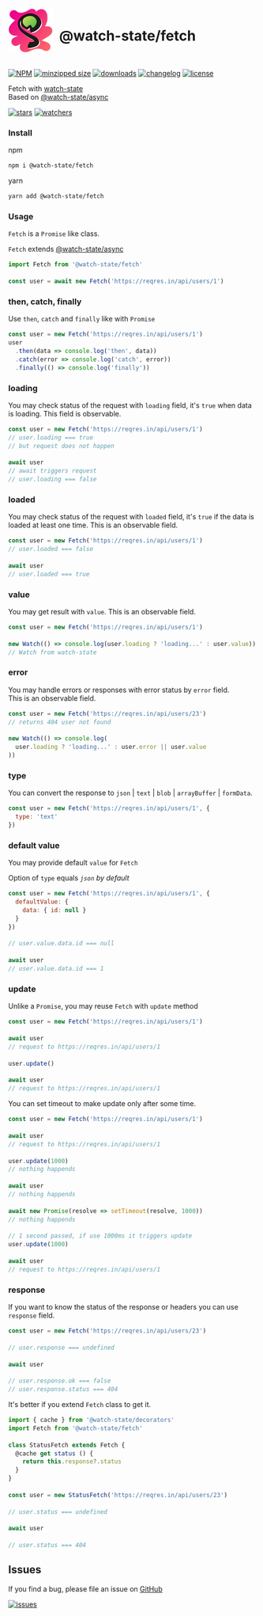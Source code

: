 
<a href="https://www.npmjs.com/package/watch-state">
  <img src="https://raw.githubusercontent.com/d8corp/watch-state/v3.3.3/img/logo.svg" align="left" width="90" height="90" alt="Watch-State logo by Mikhail Lysikov">
</a>

# &nbsp; @watch-state/fetch

&nbsp;

[![NPM](https://img.shields.io/npm/v/@watch-state/fetch.svg)](https://www.npmjs.com/package/@watch-state/fetch)
[![minzipped size](https://img.shields.io/bundlephobia/minzip/@watch-state/fetch)](https://bundlephobia.com/result?p=@watch-state/fetch)
[![downloads](https://img.shields.io/npm/dm/@watch-state/fetch.svg)](https://www.npmtrends.com/@watch-state/fetch)
[![changelog](https://img.shields.io/badge/changelog-⋮-brightgreen)](https://changelogs.xyz/@watch-state/fetch)
[![license](https://img.shields.io/npm/l/@watch-state/fetch)](https://github.com/d8corp/watch-state-fetch/blob/main/LICENSE)

Fetch with [watch-state](https://www.npmjs.com/package/watch-state)  
Based on [@watch-state/async](https://www.npmjs.com/package/@watch-state/async)

[![stars](https://img.shields.io/github/stars/d8corp/watch-state-fetch?style=social)](https://github.com/d8corp/watch-state-fetch/stargazers)
[![watchers](https://img.shields.io/github/watchers/d8corp/watch-state-fetch?style=social)](https://github.com/d8corp/watch-state-fetch/watchers)

### Install

npm
```bash
npm i @watch-state/fetch
```

yarn
```bash
yarn add @watch-state/fetch
```

### Usage

`Fetch` is a `Promise` like class.

`Fetch` extends [@watch-state/async](https://www.npmjs.com/package/@watch-state/async)

```javascript
import Fetch from '@watch-state/fetch'

const user = await new Fetch('https://reqres.in/api/users/1')
```

### then, catch, finally

Use `then`, `catch` and `finally` like with `Promise`

```javascript
const user = new Fetch('https://reqres.in/api/users/1')
user
  .then(data => console.log('then', data))
  .catch(error => console.log('catch', error))
  .finally(() => console.log('finally'))
```

### loading

You may check status of the request with `loading` field,
it's `true` when data is loading. This field is observable.

```javascript
const user = new Fetch('https://reqres.in/api/users/1')
// user.loading === true
// but request does not happen

await user
// await triggers request
// user.loading === false
```

### loaded

You may check status of the request with `loaded` field,
it's `true` if the data is loaded at least one time.
This is an observable field.

```javascript
const user = new Fetch('https://reqres.in/api/users/1')
// user.loaded === false

await user
// user.loaded === true
```

### value

You may get result with `value`.
This is an observable field.

```javascript
const user = new Fetch('https://reqres.in/api/users/1')

new Watch(() => console.log(user.loading ? 'loading...' : user.value))
// Watch from watch-state
```

### error

You may handle errors or responses with error status by `error` field.  
This is an observable field.

```javascript
const user = new Fetch('https://reqres.in/api/users/23')
// returns 404 user not found

new Watch(() => console.log(
  user.loading ? 'loading...' : user.error || user.value
))
```

### type

You can convert the response to `json` | `text` | `blob` | `arrayBuffer` | `formData`.

```javascript
const user = new Fetch('https://reqres.in/api/users/1', {
  type: 'text'
})
```

### default value

You may provide default `value` for `Fetch`

Option of `type` equals *`json` by default*

```javascript
const user = new Fetch('https://reqres.in/api/users/1', {
  defaultValue: {
    data: { id: null }
  }
})

// user.value.data.id === null

await user
// user.value.data.id === 1
```

### update

Unlike a `Promise`, you may reuse `Fetch` with `update` method

```javascript
const user = new Fetch('https://reqres.in/api/users/1')

await user
// request to https://reqres.in/api/users/1

user.update()

await user
// request to https://reqres.in/api/users/1
```

You can set timeout to make update only after some time.
```javascript
const user = new Fetch('https://reqres.in/api/users/1')

await user
// request to https://reqres.in/api/users/1

user.update(1000)
// nothing happends

await user
// nothing happends

await new Promise(resolve => setTimeout(resolve, 1000))
// nothing happends

// 1 second passed, if use 1000ms it triggers update
user.update(1000)

await user
// request to https://reqres.in/api/users/1
```

### response

If you want to know the status of the response or headers you can use `response` field.

```javascript
const user = new Fetch('https://reqres.in/api/users/23')

// user.response === undefined

await user

// user.response.ok === false
// user.response.status === 404
```

It's better if you extend `Fetch` class to get it.
```typescript
import { cache } from '@watch-state/decorators'
import Fetch from '@watch-state/fetch'

class StatusFetch extends Fetch {
  @cache get status () {
    return this.response?.status
  }
}

const user = new StatusFetch('https://reqres.in/api/users/23')

// user.status === undefined

await user

// user.status === 404
```

## Issues

If you find a bug, please file an issue on [GitHub](https://github.com/d8corp/watch-state-fetch/issues)  

[![issues](https://img.shields.io/github/issues-raw/d8corp/watch-state-fetch)](https://github.com/d8corp/watch-state-fetch/issues)
